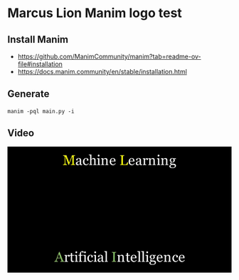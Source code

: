 # Marcus Lion Manim logo test

## Install Manim
* https://github.com/ManimCommunity/manim?tab=readme-ov-file#installation
* https://docs.manim.community/en/stable/installation.html

## Generate
```
manim -pql main.py -i
```

## Video
![](HelloWorld_ManimCE_v0.18.1.gif)


